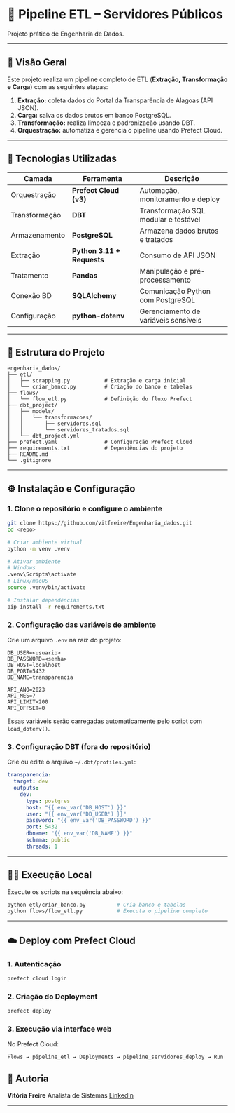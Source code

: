 # 🚀 Pipeline ETL – Servidores Públicos

Projeto prático de Engenharia de Dados.

---

## 🎯 Visão Geral

Este projeto realiza um pipeline completo de ETL (**Extração, Transformação e Carga**) com as seguintes etapas:

1. **Extração:** coleta dados do Portal da Transparência de Alagoas (API JSON).
2. **Carga:** salva os dados brutos em banco PostgreSQL.
3. **Transformação:** realiza limpeza e padronização usando DBT.
4. **Orquestração:** automatiza e gerencia o pipeline usando Prefect Cloud.

---

## 🧰 Tecnologias Utilizadas

| Camada        | Ferramenta                 | Descrição                            |
| ------------- | -------------------------- | ------------------------------------ |
| Orquestração  | **Prefect Cloud (v3)**     | Automação, monitoramento e deploy    |
| Transformação | **DBT**                    | Transformação SQL modular e testável |
| Armazenamento | **PostgreSQL**             | Armazena dados brutos e tratados     |
| Extração      | **Python 3.11 + Requests** | Consumo de API JSON                  |
| Tratamento    | **Pandas**                 | Manipulação e pré-processamento      |
| Conexão BD    | **SQLAlchemy**             | Comunicação Python com PostgreSQL    |
| Configuração  | **python-dotenv**          | Gerenciamento de variáveis sensíveis |

---

## 📂 Estrutura do Projeto

```
engenharia_dados/
├── etl/
│   ├── scrapping.py           # Extração e carga inicial
│   └── criar_banco.py         # Criação do banco e tabelas
├── flows/
│   └── flow_etl.py            # Definição do fluxo Prefect
├── dbt_project/
│   ├── models/
│   │   └── transformacoes/
│   │       ├── servidores.sql
│   │       └── servidores_tratados.sql
│   └── dbt_project.yml
├── prefect.yaml               # Configuração Prefect Cloud
├── requirements.txt           # Dependências do projeto
├── README.md
└── .gitignore
```

---

## ⚙️ Instalação e Configuração

### 1. Clone o repositório e configure o ambiente

```bash
git clone https://github.com/vitfreire/Engenharia_dados.git
cd <repo>

# Criar ambiente virtual
python -m venv .venv

# Ativar ambiente
# Windows
.venv\Scripts\activate
# Linux/macOS
source .venv/bin/activate

# Instalar dependências
pip install -r requirements.txt
```

### 2. Configuração das variáveis de ambiente

Crie um arquivo `.env` na raiz do projeto:

```env
DB_USER=<usuario>
DB_PASSWORD=<senha>
DB_HOST=localhost
DB_PORT=5432
DB_NAME=transparencia

API_ANO=2023
API_MES=7
API_LIMIT=200
API_OFFSET=0
```

Essas variáveis serão carregadas automaticamente pelo script com `load_dotenv()`.

### 3. Configuração DBT (fora do repositório)

Crie ou edite o arquivo `~/.dbt/profiles.yml`:

```yaml
transparencia:
  target: dev
  outputs:
    dev:
      type: postgres
      host: "{{ env_var('DB_HOST') }}"
      user: "{{ env_var('DB_USER') }}"
      password: "{{ env_var('DB_PASSWORD') }}"
      port: 5432
      dbname: "{{ env_var('DB_NAME') }}"
      schema: public
      threads: 1
```

---

## 🏃‍♀️ Execução Local

Execute os scripts na sequência abaixo:

```bash
python etl/criar_banco.py          # Cria banco e tabelas
python flows/flow_etl.py           # Executa o pipeline completo
```

---

## ☁️ Deploy com Prefect Cloud

### 1. Autenticação

```bash
prefect cloud login
```

### 2. Criação do Deployment

```bash
prefect deploy
```

### 3. Execução via interface web

No Prefect Cloud:

```
Flows → pipeline_etl → Deployments → pipeline_servidores_deploy → Run
```


## 📌 Autoria

**Vitória Freire**
Analista de Sistemas
[LinkedIn](https://www.linkedin.com/in/vitoriafreiredev)

---




